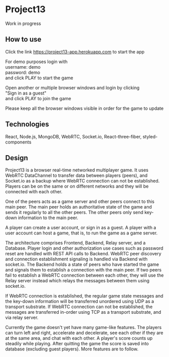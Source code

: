 # Project13

Work in progress

## How to use

Click the link https://project13-app.herokuapp.com to start the app

For demo purposes login with<br/>
username: demo<br/>
password: demo<br/>
and click PLAY to start the game

Open another or multiple browser windows and login by clicking<br/>
"Sign in as a guest"<br/>
and click PLAY to join the game

Please keep all the browser windows visible in order for the game to update

## Technologies
React, Node.js, MongoDB, WebRTC, Socket.io, React-three-fiber, styled-components

## Design
Project13 is a browser real-time networked multiplayer game. It uses WebRTC DataChannel to transfer data between players (peers), and Socket.io as a backup where WebRTC connection can not be established. Players can be on the same or on different networks and they will be connected with each other.

One of the peers acts as a game server and other peers connect to this main peer. The main peer holds an authoritative state of the game and sends it regularly to all the other peers. The other peers only send key-down information to the main peer.

A player can create a user account, or sign in as a guest. A player with a user account can host a game, that is, to run the game as a game server.

The architecture comprises Frontend, Backend, Relay server, and a Database. Player login and other authorization use cases such as password reset are handled with REST API calls to Backend. WebRTC peer discovery and connection establishment signaling is handled via Backend with socket.io. The Backend holds a state of peers who have started the game and signals them to establish a connection with the main peer. If two peers fail to establish a WebRTC connection between each other, they will use the Relay server instead which relays the messages between them using socket.io.

If WebRTC connection is established, the regular game state messages and the key-down information will be transferred unordered using UDP as a transport substrate. If WebRTC connection can not be established, the messages are transferred in-order using TCP as a transport substrate, and via relay server.

Currently the game doesn't yet have many game-like features. The players can turn left and right, accelerate and decelerate, see each other if they are at the same area, and chat with each other. A player's score counts up steadily while playing. After quitting the game the score is saved into database (excluding guest players). More features are to follow.